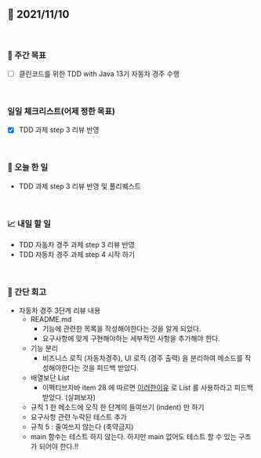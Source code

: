 ## 📅 2021/11/10

<br/>

### 🏹 주간 목표

- [ ] 클린코드를 위한 TDD with Java 13기 자동차 경주 수행

<br/>

### 일일 체크리스트(어제 정한 목표)

- [x] TDD 과제 step 3 리뷰 반영

<br/>

### 💯 오늘 한 일

- TDD 과제 step 3 리뷰 반영 및 풀리퀘스트

<br/>

### 📈 내일 할 일

- TDD 자동차 경주 과제 step 3 리뷰 반영
- TDD 자동차 경주 과제 step 4 시작 하기

<br/>

### 🧐 간단 회고

- 자동차 경주 3단계 리뷰 내용
  - README.md
    - 기능에 관련한 목록을 작성해야한다는 것을 알게 되었다.
    - 요구사항에 맞게 구현해야하는 세부적인 사항을 추가해야 한다.
  - 기능 분리
    - 비즈니스 로직 (자동차경주), UI 로직 (경주 출력) 을 분리하여 메소드를 작성해야한다는 것을 피드백 받았다.
  - 배열보단 List
    - 이펙티브자바 item 28 에 따르면 [이러한이유](https://madplay.github.io/post/prefer-lists-to-arrays) 로 List 를 사용하라고 피드백 받았다. (살펴보자)
  - 규칙 1 한 메소드에 오직 한 단계의 들여쓰기 (indent) 만 하기
  - 요구사항 관련 누락된 테스트 추가
  - 규칙 5 : 줄여쓰지 않는다 (축약금지)
  - main 함수는 테스트 하지 않는다. 하지만 main 없어도 테스트 할 수 있는 구조가 되어야 한다.!!
